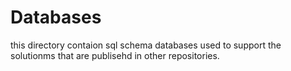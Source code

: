 # Databases
this directory contaion sql schema databases used to support the solutionms that are publisehd in other repositories.

